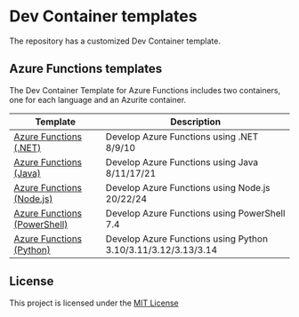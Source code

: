 # Dev Container templates

The repository has a customized Dev Container template.

## Azure Functions templates

The Dev Container Template for Azure Functions includes two containers, one for each language and an Azurite container.

| Template                                                                   | Description                                                   |
| -------------------------------------------------------------------------- | ------------------------------------------------------------- |
| [Azure Functions (.NET)](./src/azure-functions-dotnet/README.md)           | Develop Azure Functions using .NET 8/9/10                     |
| [Azure Functions (Java)](./src/azure-functions-java/README.md)             | Develop Azure Functions using Java 8/11/17/21                 |
| [Azure Functions (Node.js)](./src/azure-functions-node/README.md)          | Develop Azure Functions using Node.js 20/22/24                |
| [Azure Functions (PowerShell)](./src/azure-functions-powershell/README.md) | Develop Azure Functions using PowerShell 7.4                  |
| [Azure Functions (Python)](./src/azure-functions-python/README.md)         | Develop Azure Functions using Python 3.10/3.11/3.12/3.13/3.14 |

## License

This project is licensed under the [MIT License](https://github.com/shibayan/devcontainers/blob/master/LICENSE)
